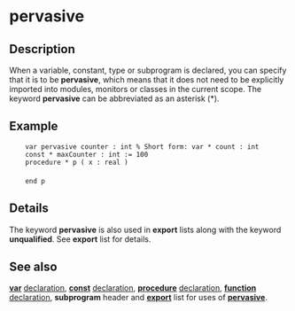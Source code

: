 
# pervasive

## Description
When a variable, constant, type or subprogram is declared, you can specify that it is to be **pervasive**, which means that it does not need to be explicitly imported into modules, monitors or classes in the current scope. The keyword **pervasive** can be abbreviated as an asterisk (*).


## Example


        var pervasive counter : int % Short form: var * count : int
        const * maxCounter : int := 100
        procedure * p ( x : real )
            
        end p
## Details
The keyword **pervasive** is also used in **export** lists along with the keyword **unqualified**. See **export** list for details.


## See also
**[var](var.html)** [declaration](declaration.html), **[const](const.html)** [declaration](declaration.html), **[procedure](procedure.html)** [declaration](declaration.html), **[function](function.html)** [declaration](declaration.html), **subprogram** header and **[export](export.html)** list for uses of **[pervasive]()**.

